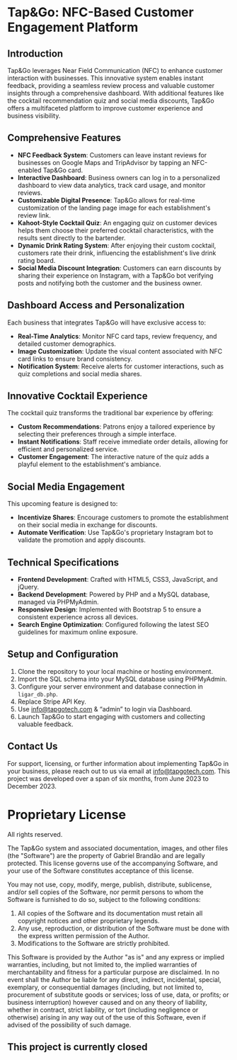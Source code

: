 # Tap&Go: NFC-Based Customer Engagement Platform

## Introduction

Tap&Go leverages Near Field Communication (NFC) to enhance customer interaction with businesses. This innovative system enables instant feedback, providing a seamless review process and valuable customer insights through a comprehensive dashboard. With additional features like the cocktail recommendation quiz and social media discounts, Tap&Go offers a multifaceted platform to improve customer experience and business visibility.

## Comprehensive Features

- **NFC Feedback System**: Customers can leave instant reviews for businesses on Google Maps and TripAdvisor by tapping an NFC-enabled Tap&Go card.
- **Interactive Dashboard**: Business owners can log in to a personalized dashboard to view data analytics, track card usage, and monitor reviews.
- **Customizable Digital Presence**: Tap&Go allows for real-time customization of the landing page image for each establishment's review link.
- **Kahoot-Style Cocktail Quiz**: An engaging quiz on customer devices helps them choose their preferred cocktail characteristics, with the results sent directly to the bartender.
- **Dynamic Drink Rating System**: After enjoying their custom cocktail, customers rate their drink, influencing the establishment's live drink rating board.
- **Social Media Discount Integration**: Customers can earn discounts by sharing their experience on Instagram, with a Tap&Go bot verifying posts and notifying both the customer and the business owner.

## Dashboard Access and Personalization

Each business that integrates Tap&Go will have exclusive access to:

- **Real-Time Analytics**: Monitor NFC card taps, review frequency, and detailed customer demographics.
- **Image Customization**: Update the visual content associated with NFC card links to ensure brand consistency.
- **Notification System**: Receive alerts for customer interactions, such as quiz completions and social media shares.

## Innovative Cocktail Experience

The cocktail quiz transforms the traditional bar experience by offering:

- **Custom Recommendations**: Patrons enjoy a tailored experience by selecting their preferences through a simple interface.
- **Instant Notifications**: Staff receive immediate order details, allowing for efficient and personalized service.
- **Customer Engagement**: The interactive nature of the quiz adds a playful element to the establishment's ambiance.

## Social Media Engagement

This upcoming feature is designed to:

- **Incentivize Shares**: Encourage customers to promote the establishment on their social media in exchange for discounts.
- **Automate Verification**: Use Tap&Go's proprietary Instagram bot to validate the promotion and apply discounts.

## Technical Specifications

- **Frontend Development**: Crafted with HTML5, CSS3, JavaScript, and jQuery.
- **Backend Development**: Powered by PHP and a MySQL database, managed via PHPMyAdmin.
- **Responsive Design**: Implemented with Bootstrap 5 to ensure a consistent experience across all devices.
- **Search Engine Optimization**: Configured following the latest SEO guidelines for maximum online exposure.

## Setup and Configuration

1. Clone the repository to your local machine or hosting environment.
2. Import the SQL schema into your MySQL database using PHPMyAdmin.
3. Configure your server environment and database connection in `ligar_db.php`.
4. Replace Stripe API Key.
5. Use info@tapgotech.com & “admin” to login via Dashboard.
6. Launch Tap&Go to start engaging with customers and collecting valuable feedback.

## Contact Us

For support, licensing, or further information about implementing Tap&Go in your business, please reach out to us via email at [info@tapgotech.com](mailto:info@tapgotech.com).
This project was developed over a span of six months, from June 2023 to December 2023.

# Proprietary License

All rights reserved.

The Tap&Go system and associated documentation, images, and other files (the "Software") are the property of Gabriel Brandão and are legally protected. This license governs use of the accompanying Software, and your use of the Software constitutes acceptance of this license.

You may not use, copy, modify, merge, publish, distribute, sublicense, and/or sell copies of the Software, nor permit persons to whom the Software is furnished to do so, subject to the following conditions:

1. All copies of the Software and its documentation must retain all copyright notices and other proprietary legends.
2. Any use, reproduction, or distribution of the Software must be done with the express written permission of the Author.
3. Modifications to the Software are strictly prohibited.

This Software is provided by the Author "as is" and any express or implied warranties, including, but not limited to, the implied warranties of merchantability and fitness for a particular purpose are disclaimed. In no event shall the Author be liable for any direct, indirect, incidental, special, exemplary, or consequential damages (including, but not limited to, procurement of substitute goods or services; loss of use, data, or profits; or business interruption) however caused and on any theory of liability, whether in contract, strict liability, or tort (including negligence or otherwise) arising in any way out of the use of this Software, even if advised of the possibility of such damage.

## This project is currently closed
